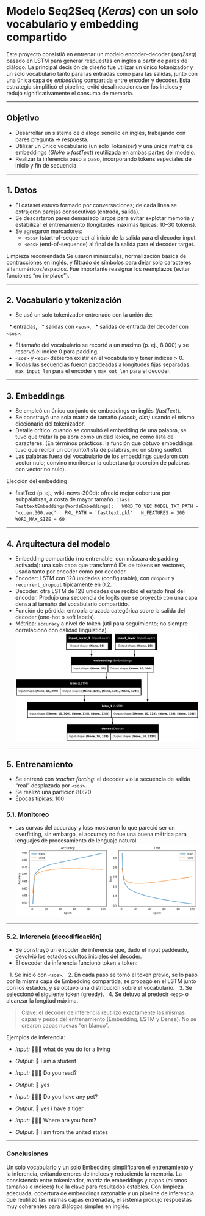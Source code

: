 # Modelo Seq2Seq (*Keras*) con un solo vocabulario y embedding compartido

Este proyecto consistió en entrenar un modelo encoder–decoder (*seq2seq*) basado en LSTM para generar respuestas en inglés a partir de pares de diálogo. La principal decisión de diseño fue utilizar un único tokenizador y un solo vocabulario tanto para las entradas como para las salidas, junto con una única capa de *embedding* compartida entre encoder y decoder. Esta estrategia simplificó el pipeline, evitó desalineaciones en los índices y redujo significativamente el consumo de memoria.

---

## Objetivo
* Desarrollar un sistema de diálogo sencillo en inglés, trabajando con pares pregunta → respuesta.
* Utilizar un único vocabulario (un solo Tokenizer) y una única matriz de embeddings (*GloVe* o *fastText*) reutilizada en ambas partes del modelo.
* Realizar la inferencia paso a paso, incorporando tokens especiales de inicio y fin de secuencia

---

## 1. Datos

* El dataset estuvo formado por conversaciones; de cada línea se extrajeron parejas consecutivas (entrada, salida).
* Se descartaron pares demasiado largos para evitar explotar memoria y estabilizar el entrenamiento (longitudes máximas típicas: 10–30 tokens).
* Se agregaron marcadores:
  * `<sos>` (start-of-sequence) al inicio de la salida para el decoder input.
  * `<eos>` (end-of-sequence) al final de la salida para el decoder target.

Limpieza recomendada
Se usaron minúsculas, normalización básica de contracciones en inglés, y filtrado de símbolos para dejar solo caracteres alfanuméricos/espacios. Fue importante reasignar los reemplazos (evitar funciones “no in-place”).

---

## 2. Vocabulario y tokenización

* Se usó un solo tokenizador entrenado con la unión de:

  * entradas,
  * salidas con `<eos>`,
  * salidas de entrada del decoder con `<sos>`.
* El tamaño del vocabulario se recortó a un máximo (p. ej., 8 000) y se reservó el índice 0 para padding.
* `<sos>` y `<eos>` debieron existir en el vocabulario y tener índices > 0.
* Todas las secuencias fueron paddeadas a longitudes fijas separadas: `max_input_len` para el encoder y `max_out_len` para el decoder.

---

## 3. Embeddings

* Se empleó un único conjunto de embeddings en inglés (*fastText*).
* Se construyó una sola matriz de tamaño *(vocab, dim)* usando el mismo diccionario del tokenizador.
* Detalle crítico: cuando se consultó el embedding de una palabra, se tuvo que tratar la palabra como unidad léxica, no como lista de caracteres. (En términos prácticos: la función que obtuvo embeddings tuvo que recibir un conjunto/lista de palabras, no un string suelto).
* Las palabras fuera del vocabulario de los embeddings quedaron con vector nulo; convino monitorear la cobertura (proporción de palabras con vector no nulo).

Elección del embedding
* fastText (p. ej., wiki-news-300d): ofreció mejor cobertura por subpalabras, a costa de mayor tamaño.
`class FasttextEmbeddings(WordsEmbeddings):
  WORD_TO_VEC_MODEL_TXT_PATH = 'cc.en.300.vec'
  PKL_PATH = 'fasttext.pkl'
  N_FEATURES = 300
  WORD_MAX_SIZE = 60`

---

## 4. Arquitectura del modelo

* Embedding compartido (no entrenable, con máscara de padding activada): una sola capa que transformó IDs de tokens en vectores, usada tanto por encoder como por decoder.
* Encoder: LSTM con 128 unidades (configurable), con `dropout` y `recurrent_dropout` típicamente en 0.2.
* Decoder: otra LSTM de 128 unidades que recibió el estado final del encoder. Produjo una secuencia de logits que se proyectó con una capa densa al tamaño del vocabulario compartido.
* Función de pérdida: entropía cruzada categórica sobre la salida del decoder (one-hot o soft labels).
* Métrica: `accuracy` a nivel de token (útil para seguimiento; no siempre correlacionó con calidad lingüística).
![Diagrama](./images/model_plot.png)

---

## 5. Entrenamiento

* Se entrenó con *teacher forcing*: el decoder vio la secuencia de salida “real” desplazada por `<sos>`.
* Se realizó una partición 80:20
* Épocas típicas: 100
  
### 5.1. Monitoreo
* Las curvas del accuracy y loss mostraron lo que pareció ser un overfitting, sin embargo, el accuracy no fue una buena métrica para lenguajes de procesamiento de lenguaje natural.
![Curvas](./images/training_curves.png)

---

### 5.2. Inferencia (decodificación)

* Se construyó un encoder de inferencia que, dado el input paddeado, devolvió los estados ocultos iniciales del decoder.
* El decoder de inferencia funcionó token a token:

  1. Se inició con `<sos>`.
  2. En cada paso se tomó el token previo, se lo pasó por la misma capa de Embedding compartida, se propagó en el LSTM junto con los estados, y se obtuvo una distribución sobre el vocabulario.
  3. Se seleccionó el siguiente token (greedy).
  4. Se detuvo al predecir `<eos>` o alcanzar la longitud máxima.

> Clave: el decoder de inferencia reutilizó exactamente las mismas capas y pesos del entrenamiento (Embedding, LSTM y Dense). No se crearon capas nuevas “en blanco”.

Ejemplos de inferencia:
* *Input:*  🧔🏽‍♂️  what do you do for a living
* *Output:* 🤖 i am a student
  
* *Input:*  🧔🏽‍♂️  Do you read?
* *Output:* 🤖 yes
  
* *Input:*  🧔🏽‍♂️ Do you have any pet?
* *Output:* 🤖 yes i have a tiger
  
* *Input:*  🧔🏽‍♂️ Where are you from?
* *Output:* 🤖 i am from the united states

---

### Conclusiones

Un solo vocabulario y un solo Embedding simplificaron el entrenamiento y la inferencia, evitando errores de índices y reduciendo la memoria. La consistencia entre tokenizador, matriz de embeddings y capas (mismos tamaños e índices) fue la clave para resultados estables. Con limpieza adecuada, cobertura de embeddings razonable y un pipeline de inferencia que reutilizó las mismas capas entrenadas, el sistema produjo respuestas muy coherentes para diálogos simples en inglés.
